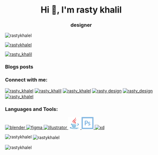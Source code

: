 <h1 align="center">Hi 👋, I'm rasty khalil</h1>
<h3 align="center">designer</h3>

<p align="left"> <img src="https://komarev.com/ghpvc/?username=rastykhalel&label=Profile%20views&color=0e75b6&style=flat" alt="rastykhalel" /> </p>

<p align="left"> <a href="https://github.com/ryo-ma/github-profile-trophy"><img src="https://github-profile-trophy.vercel.app/?username=rastykhalel" alt="rastykhalel" /></a> </p>

<p align="left"> <a href="https://twitter.com/rasty_khalil" target="blank"><img src="https://img.shields.io/twitter/follow/rasty_khalil?logo=twitter&style=for-the-badge" alt="rasty_khalil" /></a> </p>

### Blogs posts
<!-- BLOG-POST-LIST:START -->
<!-- BLOG-POST-LIST:END -->

<h3 align="left">Connect with me:</h3>
<p align="left">
<a href="https://dev.to/rasty_khalel" target="blank"><img align="center" src="https://raw.githubusercontent.com/rahuldkjain/github-profile-readme-generator/master/src/images/icons/Social/devto.svg" alt="rasty_khalel" height="30" width="40" /></a>
<a href="https://twitter.com/rasty_khalil" target="blank"><img align="center" src="https://raw.githubusercontent.com/rahuldkjain/github-profile-readme-generator/master/src/images/icons/Social/twitter.svg" alt="rasty_khalil" height="30" width="40" /></a>
<a href="https://linkedin.com/in/rasty_khalel" target="blank"><img align="center" src="https://raw.githubusercontent.com/rahuldkjain/github-profile-readme-generator/master/src/images/icons/Social/linked-in-alt.svg" alt="rasty_khalel" height="30" width="40" /></a>
<a href="https://fb.com/rasty design" target="blank"><img align="center" src="https://raw.githubusercontent.com/rahuldkjain/github-profile-readme-generator/master/src/images/icons/Social/facebook.svg" alt="rasty design" height="30" width="40" /></a>
<a href="https://instagram.com/rasty_design" target="blank"><img align="center" src="https://raw.githubusercontent.com/rahuldkjain/github-profile-readme-generator/master/src/images/icons/Social/instagram.svg" alt="rasty_design" height="30" width="40" /></a>
<a href="https://www.behance.net/rasty_khalel" target="blank"><img align="center" src="https://raw.githubusercontent.com/rahuldkjain/github-profile-readme-generator/master/src/images/icons/Social/behance.svg" alt="rasty_khalel" height="30" width="40" /></a>
</p>

<h3 align="left">Languages and Tools:</h3>
<p align="left"> <a href="https://www.blender.org/" target="_blank" rel="noreferrer"> <img src="https://download.blender.org/branding/community/blender_community_badge_white.svg" alt="blender" width="40" height="40"/> </a> <a href="https://www.figma.com/" target="_blank" rel="noreferrer"> <img src="https://www.vectorlogo.zone/logos/figma/figma-icon.svg" alt="figma" width="40" height="40"/> </a> <a href="https://www.adobe.com/in/products/illustrator.html" target="_blank" rel="noreferrer"> <img src="https://www.vectorlogo.zone/logos/adobe_illustrator/adobe_illustrator-icon.svg" alt="illustrator" width="40" height="40"/> </a> <a href="https://www.java.com" target="_blank" rel="noreferrer"> <img src="https://raw.githubusercontent.com/devicons/devicon/master/icons/java/java-original.svg" alt="java" width="40" height="40"/> </a> <a href="https://www.photoshop.com/en" target="_blank" rel="noreferrer"> <img src="https://raw.githubusercontent.com/devicons/devicon/master/icons/photoshop/photoshop-line.svg" alt="photoshop" width="40" height="40"/> </a> <a href="https://www.adobe.com/products/xd.html" target="_blank" rel="noreferrer"> <img src="https://cdn.worldvectorlogo.com/logos/adobe-xd.svg" alt="xd" width="40" height="40"/> </a> </p>

<p><img align="left" src="https://github-readme-stats.vercel.app/api/top-langs?username=rastykhalel&show_icons=true&locale=en&layout=compact" alt="rastykhalel" /></p>

<p>&nbsp;<img align="center" src="https://github-readme-stats.vercel.app/api?username=rastykhalel&show_icons=true&locale=en" alt="rastykhalel" /></p>

<p><img align="center" src="https://github-readme-streak-stats.herokuapp.com/?user=rastykhalel&" alt="rastykhalel" /></p>


